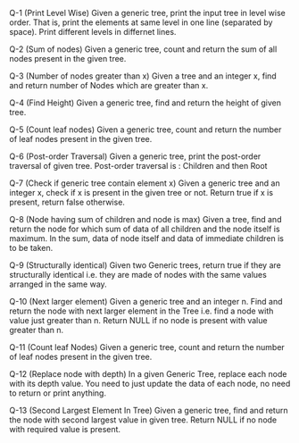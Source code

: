 Q-1 (Print Level Wise) Given a generic tree, print the input tree in level wise order. That is, print the elements at same level in one line (separated by space). Print different levels in differnet lines.

Q-2 (Sum of nodes) Given a generic tree, count and return the sum of all nodes present in the given tree.

Q-3 (Number of nodes greater than x) Given a tree and an integer x, find and return number of Nodes which are greater than x.

Q-4 (Find Height) Given a generic tree, find and return the height of given tree.

Q-5 (Count leaf nodes) Given a generic tree, count and return the number of leaf nodes present in the given tree.

Q-6 (Post-order Traversal) Given a generic tree, print the post-order traversal of given tree. Post-order traversal is : Children and then Root

Q-7 (Check if generic tree contain element x) Given a generic tree and an integer x, check if x is present in the given tree or not. Return true if x is present, return false otherwise.

Q-8 (Node having sum of children and node is max) Given a tree, find and return the node for which sum of data of all children and the node itself is maximum. In the sum, data of node itself and data of immediate children is to be taken.

Q-9 (Structurally identical) Given two Generic trees, return true if they are structurally identical i.e. they are made of nodes with the same values arranged in the same way.

Q-10 (Next larger element) Given a generic tree and an integer n. Find and return the node with next larger element in the Tree i.e. find a node with value just greater than n. Return NULL if no node is present with value greater than n.

Q-11 (Count leaf Nodes) Given a generic tree, count and return the number of leaf nodes present in the given tree.

Q-12 (Replace node with depth) In a given Generic Tree, replace each node with its depth value. You need to just update the data of each node, no need to return or print anything.

Q-13 (Second Largest Element In Tree) Given a generic tree, find and return the node with second largest value in given tree. Return NULL if no node with required value is present.